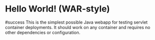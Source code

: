 Hello World! (WAR-style)
===============
#success
This is the simplest possible Java webapp for testing servlet container deployments.  It should work on any container and requires no other dependencies or configuration.
